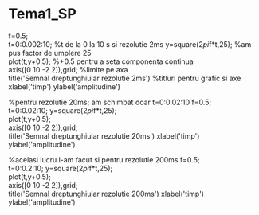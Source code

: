    
# Tema1_SP
f=0.5;                                                
t=0:0.002:10;                                  %t de la 0 la 10 s si rezolutie 2ms
y=square(2*pi*f*t,25);                         %am pus factor de umplere 25         
plot(t,y+0.5);                                 %+0.5 pentru a seta componenta continua   
axis([0 10 -2 2]),grid;                        %limite pe axa        
title('Semnal dreptunghiular rezolutie 2ms')   %titluri pentru grafic si axe
xlabel('timp')
ylabel('amplitudine')

%pentru rezolutie 20ms; am schimbat doar t=0:0.02:10
f=0.5;                           
t=0:0.02:10;
y=square(2*pi*f*t,25);            
plot(t,y+0.5);                  
axis([0 10 -2 2]),grid;              
title('Semnal dreptunghiular rezolutie 20ms') 
xlabel('timp')
ylabel('amplitudine')

%acelasi lucru l-am facut si pentru rezolutie 200ms
f=0.5;                           
t=0:0.2:10;
y=square(2*pi*f*t,25);            
plot(t,y+0.5);                  
axis([0 10 -2 2]),grid;              
title('Semnal dreptunghiular rezolutie 200ms') 
xlabel('timp')
ylabel('amplitudine')
